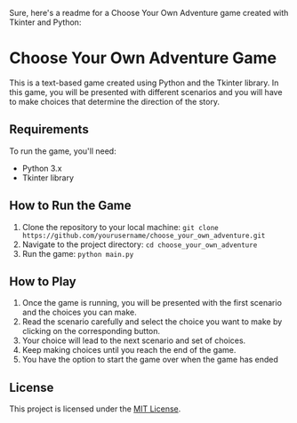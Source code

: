 Sure, here's a readme for a Choose Your Own Adventure game created with Tkinter and Python:

# Choose Your Own Adventure Game

This is a text-based game created using Python and the Tkinter library. In this game, you will be 
presented with different scenarios and you will have to make choices that determine the direction of the story.

## Requirements

To run the game, you'll need:

- Python 3.x
- Tkinter library

## How to Run the Game

1. Clone the repository to your local machine: `git clone https://github.com/yourusername/choose_your_own_adventure.git`
2. Navigate to the project directory: `cd choose_your_own_adventure`
3. Run the game: `python main.py`

## How to Play

1. Once the game is running, you will be presented with the first scenario and the choices you can make.
2. Read the scenario carefully and select the choice you want to make by clicking on the corresponding button.
3. Your choice will lead to the next scenario and set of choices.
4. Keep making choices until you reach the end of the game.
5. You have the option to start the game over when the game has ended

## License

This project is licensed under the [MIT License](https://opensource.org/licenses/MIT).
